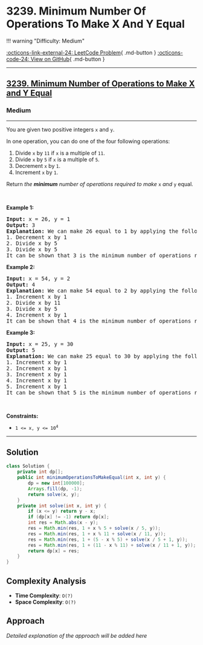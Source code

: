 # 3239. Minimum Number Of Operations To Make X And Y Equal

!!! warning "Difficulty: Medium"

[:octicons-link-external-24: LeetCode Problem](https://leetcode.com/problems/minimum-number-of-operations-to-make-x-and-y-equal/){ .md-button }
[:octicons-code-24: View on GitHub](https://github.com/RAJ8664/Leetcode/tree/master/3239-minimum-number-of-operations-to-make-x-and-y-equal){ .md-button }

---

<h2><a href="https://leetcode.com/problems/minimum-number-of-operations-to-make-x-and-y-equal">3239. Minimum Number of Operations to Make X and Y Equal</a></h2><h3>Medium</h3><hr><p>You are given two positive integers <code>x</code> and <code>y</code>.</p>

<p>In one operation, you can do one of the four following operations:</p>

<ol>
	<li>Divide <code>x</code> by <code>11</code> if <code>x</code> is a multiple of <code>11</code>.</li>
	<li>Divide <code>x</code> by <code>5</code> if <code>x</code> is a multiple of <code>5</code>.</li>
	<li>Decrement <code>x</code> by <code>1</code>.</li>
	<li>Increment <code>x</code> by <code>1</code>.</li>
</ol>

<p>Return <em>the <strong>minimum</strong> number of operations required to make </em> <code>x</code> <i>and</i> <code>y</code> equal.</p>

<p>&nbsp;</p>
<p><strong class="example">Example 1:</strong></p>

<pre>
<strong>Input:</strong> x = 26, y = 1
<strong>Output:</strong> 3
<strong>Explanation:</strong> We can make 26 equal to 1 by applying the following operations: 
1. Decrement x by 1
2. Divide x by 5
3. Divide x by 5
It can be shown that 3 is the minimum number of operations required to make 26 equal to 1.
</pre>

<p><strong class="example">Example 2:</strong></p>

<pre>
<strong>Input:</strong> x = 54, y = 2
<strong>Output:</strong> 4
<strong>Explanation:</strong> We can make 54 equal to 2 by applying the following operations: 
1. Increment x by 1
2. Divide x by 11 
3. Divide x by 5
4. Increment x by 1
It can be shown that 4 is the minimum number of operations required to make 54 equal to 2.
</pre>

<p><strong class="example">Example 3:</strong></p>

<pre>
<strong>Input:</strong> x = 25, y = 30
<strong>Output:</strong> 5
<strong>Explanation:</strong> We can make 25 equal to 30 by applying the following operations: 
1. Increment x by 1
2. Increment x by 1
3. Increment x by 1
4. Increment x by 1
5. Increment x by 1
It can be shown that 5 is the minimum number of operations required to make 25 equal to 30.
</pre>

<p>&nbsp;</p>
<p><strong>Constraints:</strong></p>

<ul>
	<li><code>1 &lt;= x, y &lt;= 10<sup>4</sup></code></li>
</ul>


---

## Solution

```java
class Solution {
    private int dp[];
    public int minimumOperationsToMakeEqual(int x, int y) {
        dp = new int[100000];
        Arrays.fill(dp, -1);
        return solve(x, y);
    }
    private int solve(int x, int y) {
        if (x <= y) return y - x;
        if (dp[x] != -1) return dp[x];
        int res = Math.abs(x - y);
        res = Math.min(res, 1 + x % 5 + solve(x / 5, y));
        res = Math.min(res, 1 + x % 11 + solve(x / 11, y));
        res = Math.min(res, 1 + (5 - x % 5) + solve(x / 5 + 1, y));
        res = Math.min(res, 1 + (11 - x % 11) + solve(x / 11 + 1, y));
        return dp[x] = res;
    }
}
```

## Complexity Analysis

- **Time Complexity**: `O(?)`
- **Space Complexity**: `O(?)`

## Approach

*Detailed explanation of the approach will be added here*

